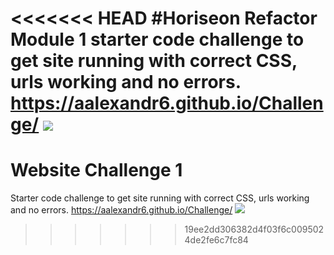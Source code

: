 <<<<<<< HEAD
#Horiseon Refactor
Module 1 starter code challenge to get site running with correct CSS, urls working and no errors.
https://aalexandr6.github.io/Challenge/
<img src= "assets/screenshot.png">
=======
# Website Challenge 1
Starter code challenge to get site running with correct CSS, urls working and no errors.
https://aalexandr6.github.io/Challenge/
<img src= "assets/screenshot.png">
>>>>>>> 19ee2dd306382d4f03f6c0095024de2fe6c7fc84
